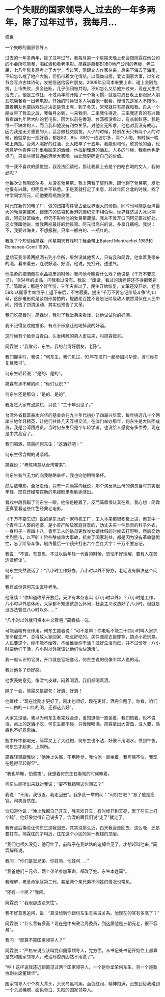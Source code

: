 # 一个失眠的国家领导人_过去的一年多两年，除了过年过节，我每月...

盛世

一个失眠的国家领导人

过去的一年多两年，除了过年过节，我每月第一个星期天晚上都会跟简霖在他公司的小会所吃简餐，喝红酒和看老电影。简霖是燕都BOBO地产公司的老板，老三届，七八年恢复高考上了大学，当过官，常跟文人作家往来，后来下海去了海南，不知怎么成了地产大腕，但仍带着文化情结，以儒商自居，爱谈国家大事，过年过节会写点古体诗句，发短信送给客户朋友。2008年公司本来要上市，碰上金融危机，上市失败，资金链断，几乎倒闭被并购，不知怎么又给他拧过来，现在又生龙活虎了。他是工作狂，不过两年前开始了一个新习惯，就是每周日晚上都跟家人朋友吃简餐看一出老电影。开始的时候很多人哄着他一起看，慢慢先是家人不陪他，跟着朋友也要挑戏码才决定是否出席，到了冬天，常常就只有简霖和我。自从一个朋友带了我去之后，我每月必到，一来我闲，二来我住得近，三来我还真的有兴趣看看四九年后大陆的老电影，因为以前在香港、台湾都没看过，有点新鲜感。我是惟一不缺席的人，而且我和他没有利益关系，对他全无所求，他也对我没有戒心，因为我是无关重要的人，适合做社交朋友。人少的时候，特别冬天只有两个人的时候，他就拿出一瓶好酒，都是82、85、89的一线波尔多，两个人喝，有时候一晚喝上两瓶。台湾人喝好的红酒，比大陆早了十五年，我能附和他，欣赏他的酒，也愿意听他卖弄书刊里看回来的酒经。他找到理想的酒友。人多的时候，我看他也挺抠门，只拿些很普通的酒给大家喝。由此我更确定自己的价值。

惟一我不喜欢的感觉是，我没法回请他，那让我看上去是个白吃白喝的文人，我何必呢？

他每次让我喝波尔多，从没有勃艮第。我上网看了资料后，跟他聊了勃艮第，发觉他很有兴趣，但明显并不熟悉。于是我就打定了主意，趁过年回台北的时候，找了中学同学阿元，问他要两瓶勃艮第。

阿元在新竹的电子厂，做的扫描零件曾占全世界很大的份额，同时也可能是台湾最大的勃艮第藏家，跟澳门的伍易和香港的唐纪元不相伯仲。世界经济进入冰火期后，阿元财富缩水，但仍不影响他的勃艮第藏量。我从不曾开口问阿元要过好处，这次我跟他说，给我两瓶最好的勃艮第。阿元很高兴的说，多拿几瓶吧。我说：不，我要过海关，不想报税。只拿一瓶白的、一瓶红的。

我发了个短信给简霖，问星期天有戏吗？我会带上Batard Montrachet 1989和Romanee-Conti 1999。

星期天我带着两瓶酒去到小会所，果然没其他客人，只有我和简霖。他拿着我带来的酒，看来看去，连说好酒、好酒。他说，先打开，透透气。

他温柔的把酒倒在水晶瓶里的时候，我问他今晚看什么戏？他说是《千万不要忘记》，1964年的出品，问我看过没有。我说：“废话，看过的话老蒋还不得把我毙了。”简霖说：那是个好年份，三年灾害过了，民生开始恢复，文革还没开始，老毛59年从国家主席位子上退下来后，不甘寂寞，提出“千万不要忘记阶级斗争”的口号，这部电影就是紧跟形势拍的，提醒老百姓不要忘记阶级敌人依然潜伏在人民中间，预告了四清运动，其实也预告了文革。

我们吃简餐时，简霖说，我叫了我堂弟来看戏，让他试试你的好酒。

我不记得见过他堂弟，有点不乐意让他喝掉我的好酒。

这时候有个脸青白青白、头发稀疏的男人走进来，叫简霖做哥。

简霖说：“我堂弟，东生。我的台湾好朋友，老陈”。

我们握手时，我说：“何东生，我们见过，92年在澳门一起参加兴华营，当时你在复旦教书”。

何东生轻轻说：“是的、是的”。

简霖有点不解的问：“你们认识？”

何东生还是那句：“是的、是的”。

我发觉大家有点尴尬，只说：“二十年没见了。”

台湾外省籍富豪水兴华的基金会在九十年代初办了四届兴华营，每年挑选几十个两岸三地年轻精英，让他们共处几天互相交流。在澳门举办那年，何东生是大陆团成员，我是台湾团成员。当时何东生只是个年轻学者，也没给人感觉有多优秀，现在是中共高官了。

我们喝酒，简霖问何东生：“这酒好吧！”

何东生很含糊的说唔唔。

简霖说：“老陈特意从台湾带来”。

何东生有气无力的向我略略举杯，我也向他稍稍举杯。

然后放电影，全场没话，只有一次简霖向我说，那个演反派岳母的演员当时其实很年轻，现在还经常在新的电视剧里看到她演出。

看戏中段我瞄了何东生一眼，他像是睡着了，反而简霖很认真在看，我心想：简霖还真爱看这些红色经典老电影。

《千万不要忘记》说的是东北的一家电机工厂，工人本来都很积极上进，但其中一个青年工人娶的老婆，是小资产阶级家庭背景的，劝丈夫买一件昂贵的料子外衣，一身料子一百四十八，青年工人的岳母更教唆女婿休假的时候去打野鸭，然后交她卖到黑市，以至旷工险些酿成重大事故，损害了国家利益，都是因为没有革命警惕性，忘了阶级斗争。剧终最后一个镜头打出六个血红大字：千万不要忘记。

我说：“不错，有意思，不过以后年轻一代看的时候，恐怕不好理解，要有人在旁边做解读”。

何东生突然说话了：“八小时工作好办，八小时以外不好办，老毛没有解决这个问题”。

我有点惊诧何东生直呼老毛。

他继续：“你知道改革开放后，天津有本杂志叫《八小时以外》？八小时是工作，八小时以外是休闲，大家都不知道该怎么休闲，社会主义改造好了八小时，但就是没办法管住八小时以外……”

“八小时以外就归资本主义管吧，”简霖插一句。

可能酒精有点作用，何东生接着说：“可不是嘛！你老毛不能二十四小时叫人家抓革命促生产，总得放人家回家，吃点好吃的，买件漂亮衣服穿穿，搞点小资玩意。人民要这个，你不能不给呀，不给谁替你干活？过好生活而已，并不过份呀！八小时要他们干活，八小时以外就该让他们快快活活”。

我一般认识的官员，开口就是官场套话，何东生说的倒像平常人说的话。

我对他多了份好感。

他发表完意见，像泄气皮球，闷着喝酒。我们都喝着酒。

隔了一会，简霖又是那句：好酒、好酒！

他继续：“现在比刚才更好了，刚才也很好，现在更好。酒完全醒了。你看，咱们一口白的一口红的喝，还都这么好”。

大家又没话。我以为何东生看完戏会走，谁知道他一直坐着，我们陪着，也不说话，桌上的送酒小吃，何东生都不碰，只慢慢喝酒。简霖拿出大雪茄，没人要，简霖也不好意思抽。

瓶中杯中都喝光，简霖又上了大红袍，何东生也不沾，好像不用喝水。快到午夜，何东生才起来，上厕所。

简霖轻轻跟我说：“他晚上失眠，不用睡觉，我怕他一直坐着，我可熬不住，我现在睡得早起得早”。

“我也早睡，怕熬夜”。我想着何东生在看戏的时候睡着。

何东生厕所出来就对我说：“要不我捎带送你回去？”

我说：“不用，我很近，我走回去”。我多此一举的问：“司机在吧？”忘了他是高官，司机当然在。

谁知道他说：“晚上我都自己开车，我喜欢开车，有时候开到天亮，累了在车上打个盹”。他好像觉得自己说多了，含混的跟我们说“走了”就走了。

我有点后悔没让何东生送我回去，其实没那么近，白天我会走回去，这么晚，还是要打车。简霖住的才叫近，住在这个小区的另一栋楼的顶层。

“我们也很久没见，他可忙了，前阵子在我姑姑的追悼会见了，才想起叫他来，”简霖解释说。

我问：“你们是堂兄弟，你姓简，他姓何……”

“我爸他们三兄弟，两个弟弟参加革命，都改了姓。东生本姓简”。

我理解，老革命家庭第二代，甚至两个亲兄弟不同姓的情况也常见。

“还有一个呢？”我问。

简霖说：“我跟那边没来往”。

我不好意思追问，说：“真没想到你跟何东生有亲戚关系。他现在的官有多高了？”

简霖说：“什么官有多高？现在是中央政治局委员，到这届他是三朝元老，很不容易”。

我问：“那算不算国家领导人？”

简霖说：“严格来说应该叫党和国家领导人，党方面，从书记处书记开始往上都算是党和国家领导人。政治局委员固然不用说了”。

“哗！这样说我还近距离见过两个国家领导人，一个是你堂弟何东生，另一个是政协副主席董建华”。

国家领导人个个梳大背头，头发乌黑乌黑，面色红润，精神饱满，没想到给我碰到一个头发稀疏、面色青白、失眠的国家领导人。